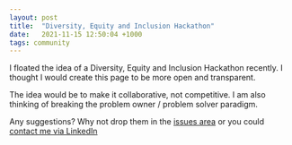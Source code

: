 ```yaml
---
layout: post
title:  "Diversity, Equity and Inclusion Hackathon"
date:   2021-11-15 12:50:04 +1000
tags: community
---
```


I floated the idea of a Diversity, Equity and Inclusion Hackathon recently. I thought I would create this page to be more open and transparent.

The idea would be to make it collaborative, not competitive. I am also thinking of breaking the problem owner / problem solver paradigm.

Any suggestions? Why not drop them in the [issues area](https://github.com/Practical-DEI/collaborate/issues) or you could [contact me via LinkedIn](https://au.linkedin.com/in/rowlandm-gaicd) 
